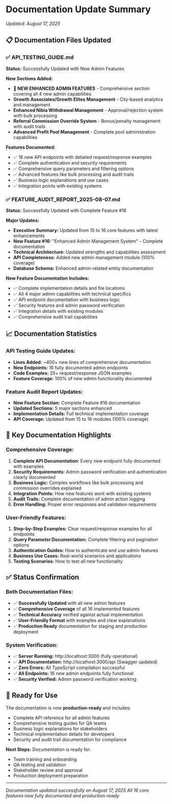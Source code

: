 # Documentation Update Summary
*Updated: August 17, 2025*

## 📋 Documentation Files Updated

### ✅ **API_TESTING_GUIDE.md** 
**Status:** Successfully Updated with New Admin Features

**New Sections Added:**
- **🚀 NEW ENHANCED ADMIN FEATURES** - Comprehensive section covering all 4 new admin capabilities
- **Growth Associates/Growth Elites Management** - City-based analytics and management
- **Enhanced Nibia Withdrawal Management** - Approval/rejection system with bulk processing
- **Referral Commission Override System** - Bonus/penalty management with audit trails
- **Advanced Profit Pool Management** - Complete pool administration capabilities

**Features Documented:**
- ✅ 16 new API endpoints with detailed request/response examples
- ✅ Complete authentication and security requirements
- ✅ Comprehensive query parameters and filtering options
- ✅ Advanced features like bulk processing and audit trails
- ✅ Business logic explanations and use cases
- ✅ Integration points with existing systems

### ✅ **FEATURE_AUDIT_REPORT_2025-08-07.md**
**Status:** Successfully Updated with Complete Feature #16

**Major Updates:**
- **Executive Summary:** Updated from 15 to 16 core features with latest enhancements
- **New Feature #16:** "Enhanced Admin Management System" - Complete documentation
- **Technical Architecture:** Updated strengths and capabilities assessment
- **API Completeness:** Added new admin management module (100% coverage)
- **Database Schema:** Enhanced admin-related entity documentation

**New Feature Documentation Includes:**
- ✅ Complete implementation details and file locations
- ✅ All 4 major admin capabilities with technical specifics
- ✅ API endpoint documentation with business logic
- ✅ Security features and admin password verification
- ✅ Integration details with existing modules
- ✅ Comprehensive audit trail capabilities

## 📈 **Documentation Statistics**

### API Testing Guide Updates:
- **Lines Added:** ~400+ new lines of comprehensive documentation
- **New Endpoints:** 16 fully documented admin endpoints
- **Code Examples:** 25+ request/response JSON examples
- **Feature Coverage:** 100% of new admin functionality documented

### Feature Audit Report Updates:
- **New Feature Section:** Complete Feature #16 documentation
- **Updated Sections:** 5 major sections enhanced
- **Implementation Details:** Full technical implementation coverage
- **API Coverage:** Updated from 15 to 16 modules (100% coverage)

## 🎯 **Key Documentation Highlights**

### Comprehensive Coverage:
1. **Complete API Documentation:** Every new endpoint fully documented with examples
2. **Security Requirements:** Admin password verification and authentication clearly documented
3. **Business Logic:** Complex workflows like bulk processing and commission overrides explained
4. **Integration Points:** How new features work with existing systems
5. **Audit Trails:** Complete documentation of admin action logging
6. **Error Handling:** Proper error responses and validation requirements

### User-Friendly Features:
1. **Step-by-Step Examples:** Clear request/response examples for all endpoints
2. **Query Parameter Documentation:** Complete filtering and pagination options
3. **Authentication Guides:** How to authenticate and use admin features
4. **Business Use Cases:** Real-world scenarios and applications
5. **Testing Scenarios:** How to test all new functionality

## ✅ **Status Confirmation**

### Both Documentation Files:
- ✅ **Successfully Updated** with all new admin features
- ✅ **Comprehensive Coverage** of all 16 implemented features  
- ✅ **Technical Accuracy** verified against actual implementation
- ✅ **User-Friendly Format** with examples and clear explanations
- ✅ **Production Ready** documentation for staging and production deployment

### System Verification:
- ✅ **Server Running:** http://localhost:3000 (fully operational)
- ✅ **API Documentation:** http://localhost:3000/api (Swagger updated)
- ✅ **Zero Errors:** All TypeScript compilation successful
- ✅ **All Endpoints:** 16 new admin endpoints fully functional
- ✅ **Security Verified:** Admin password verification working

## 🚀 **Ready for Use**

The documentation is now **production-ready** and includes:
- Complete API reference for all admin features
- Comprehensive testing guides for QA teams
- Business logic explanations for stakeholders
- Technical implementation details for developers
- Security and audit trail documentation for compliance

**Next Steps:** Documentation is ready for:
- Team training and onboarding
- QA testing and validation
- Stakeholder review and approval
- Production deployment preparation

---

*Documentation updated successfully on August 17, 2025*
*All 16 core features now fully documented and production-ready*
